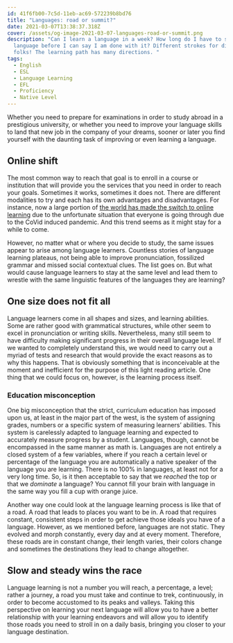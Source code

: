 ```yaml
---
id: 41f6fb00-7c5d-11eb-ac69-572239b8bd76
title: "Languages: road or summit?"
date: 2021-03-07T13:38:37.318Z
cover: /assets/og-image-2021-03-07-languages-road-or-summit.png
description: "Can I learn a language in a week? How long do I have to study a
  language before I can say I am done with it? Different strokes for different
  folks! The learning path has many directions. "
tags:
  - English
  - ESL
  - Language Learning
  - EFL
  - Proficiency
  - Native Level
---
```

Whether you need to prepare for examinations in order to study abroad in a prestigious university, or whether you need to improve your language skills to land that new job in the company of your dreams, sooner or later you find yourself with the daunting task of improving or even learning a language.

## Online shift 

The most common way to reach that goal is to enroll in a course or institution that will provide you the services that you need in order to reach your goals. Sometimes it works, sometimes it does not. There are different modalities to try and each has its own advantages and disadvantages. For instance, now a large portion of [the world has made the switch to online learning](https://www.forbes.com/sites/ilkerkoksal/2020/05/02/the-rise-of-online-learning/) due to the unfortunate situation that everyone is going through due to the CoVid induced pandemic. And this trend seems as it might stay for a while to come.

However, no matter what or where you decide to study, the same issues appear to arise among language learners. Countless stories of language learning plateaus, not being able to improve pronunciation, fossilized grammar and missed social contextual clues. The list goes on. But what would cause language learners to stay at the same level and lead them to wrestle with the same linguistic features of the languages they are learning?

## One size does not fit all

Language learners come in all shapes and sizes, and learning abilities. Some are rather good with grammatical structures, while other seem to excel in pronunciation or writing skills. Nevertheless, many still seem to have difficulty making significant progress in their overall language level. If we wanted to completely understand this, we would need to carry out a myriad of tests and research that would provide the exact reasons as to why this happens. That is obviously something that is inconceivable at the moment and inefficient for the purpose of this light reading article. One thing that we could focus on, however, is the learning process itself.

### Education misconception 

One big misconception that the strict, curriculum education has imposed upon us, at least in the major part of the west, is the system of assigning grades, numbers or a specific system of measuring learners’ abilities. This system is carelessly adapted to language learning and expected to accurately measure progress by a student. Languages, though, cannot be encompassed in the same manner as math is. Languages are not entirely a closed system of a few variables, where if you reach a certain level or percentage of the language you are automatically a native speaker of the language you are learning. There is no 100% in languages, at least not for a very long time. So, is it then acceptable to say that we *reached* the top or that we *dominate* a language? You cannot fill your brain with language in the same way you fill a cup with orange juice.

Another way one could look at the language learning process is like that of a road. A road that leads to places you want to be in. A road that requires constant, consistent steps in order to get achieve those ideals you have of a language. However, as we mentioned before, languages are not static. They evolved and morph constantly, every day and at every moment. Therefore, these roads are in constant change, their length varies, their colors change and sometimes the destinations they lead to change altogether. 

## Slow and steady wins the race

Language learning is not a number you will reach, a percentage, a level; rather a journey, a road you must take and continue to trek, continuously, in order to become accustomed to its peaks and valleys. Taking this perspective on learning your next language will allow you to have a better relationship with your learning endeavors and will allow you to identify those roads you need to stroll in on a daily basis, bringing you closer to your language destination.